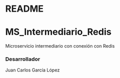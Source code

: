 # README

# MS_Intermediario_Redis
Microservicio intermediario con conexión con Redis

### Desarrollador
Juan Carlos García López